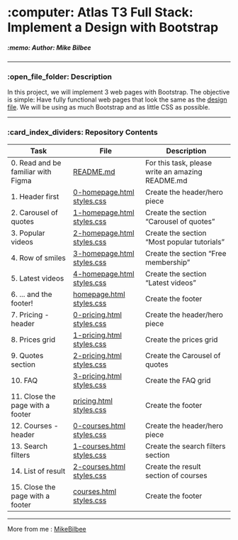 <h1> :computer: Atlas T3 Full Stack: Implement a Design with Bootstrap </h1>



<h5> :memo: Author: Mike Bilbee </h5>

---

<h3> :open_file_folder: Description </h3>

In this project, we will implement 3 web pages with Bootstrap. The objective is simple: Have fully functional web pages that look the same as the [design file](https://www.figma.com/file/M8se3pdMApWtaYXOJu6Tna/Homepage-(Copy)?type=design&node-id=0%3A1&mode=design&t=l60jfsxUAvxGHhiM-1). We will be using as much Bootstrap and as little CSS as possible.



---

<h3> :card_index_dividers: Repository Contents </h3>

| Task | File | Description |
| ----- | ----- | ----- |
| 0. Read and be familiar with Figma | [README.md]() | For this task, please write an amazing README.md |
| 1. Header first | [0-homepage.html]() [styles.css]() | Create the header/hero piece |
| 2. Carousel of quotes | [1-homepage.html]() [styles.css]() | Create the section “Carousel of quotes” |
| 3. Popular videos | [2-homepage.html]() [styles.css]() | Create the section “Most popular tutorials” |
| 4. Row of smiles | [3-homepage.html]() [styles.css]() | Create the section “Free membership” |
| 5. Latest videos | [4-homepage.html]() [styles.css]() | Create the section “Latest videos” |
| 6. ... and the footer! | [homepage.html]() [styles.css]() | Create the footer |
| 7. Pricing - header | [0-pricing.html]() [styles.css]() | Create the header/hero piece |
| 8. Prices grid | [1-pricing.html]() [styles.css]() | Create the prices grid |
| 9. Quotes section | [2-pricing.html]() [styles.css]() | Create the Carousel of quotes |
| 10. FAQ | [3-pricing.html]() [styles.css]() | Create the FAQ grid |
| 11. Close the page with a footer | [pricing.html]() [styles.css]() | Create the footer |
| 12. Courses - header | [0-courses.html]() [styles.css]() | Create the header/hero piece |
| 13. Search filters | [1-courses.html]() [styles.css]() | Create the search filters section |
| 14. List of result | [2-courses.html]() [styles.css]() | Create the result section of courses |
| 15. Close the page with a footer | [courses.html]() [styles.css]() | Create the footer |



---

More from me : [MikeBilbee](https://github.com/MikeBilbee)
